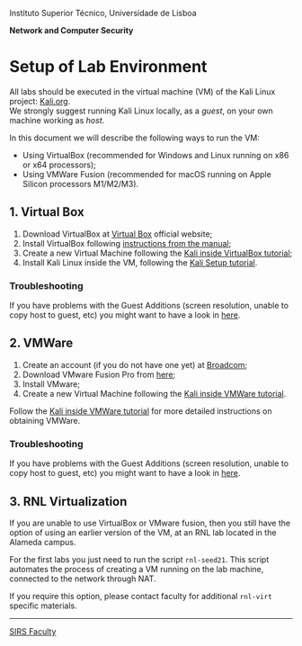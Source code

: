 Instituto Superior Técnico, Universidade de Lisboa

**Network and Computer Security**

# Setup of Lab Environment

All labs should be executed in the virtual machine (VM) of the Kali Linux project: [Kali.org](https://www.kali.org).  
We strongly suggest running Kali Linux locally, as a _guest_, on your own machine working as _host_.

In this document we will describe the following ways to run the VM:

- Using VirtualBox (recommended for Windows and Linux running on x86 or x64 processors);
- Using VMWare Fusion (recommended for macOS running on Apple Silicon processors M1/M2/M3).

## 1. Virtual Box

1. Download VirtualBox at [Virtual Box](https://www.virtualbox.org) official website;
2. Install VirtualBox following [instructions from the manual](https://www.virtualbox.org/manual/ch02.html);
3. Create a new Virtual Machine following the [Kali inside VirtualBox tutorial](https://www.kali.org/docs/virtualization/install-virtualbox-guest-vm/);
4. Install Kali Linux inside the VM, following the [Kali Setup tutorial](KaliSetup.md).

### Troubleshooting

If you have problems with the Guest Additions (screen resolution, unable to copy host to guest, etc) you might want to have a look in [here](http://www.virtualbox.org/manual/ch04.html).

## 2. VMWare

1. Create an account (if you do not have one yet) at [Broadcom](https://profile.broadcom.com/web/registration);
2. Download VMware Fusion Pro from [here](https://support.broadcom.com/group/ecx/productdownloads?subfamily=VMware+Fusion);
3. Install VMware;
4. Create a new Virtual Machine following the [Kali inside VMWare tutorial](VMwareFusion.md).

Follow the [Kali inside VMWare tutorial](VMwareFusion.md) for more detailed instructions on obtaining VMWare.

### Troubleshooting

If you have problems with the Guest Additions (screen resolution, unable to copy host to guest, etc) you might want to have a look in [here](https://kb.vmware.com/s/article/1018414).

## 3. RNL Virtualization

If you are unable to use VirtualBox or VMware fusion, then you still have the option of using an earlier version of the VM, at an RNL lab located in the Alameda campus.

For the first labs you just need to run the script `rnl-seed21`.
This script automates the process of creating a VM running on the lab machine, connected to the network through NAT.

If you require this option, please contact faculty for additional `rnl-virt` specific materials.

----

[SIRS Faculty](mailto:meic-sirs@disciplinas.tecnico.ulisboa.pt)
